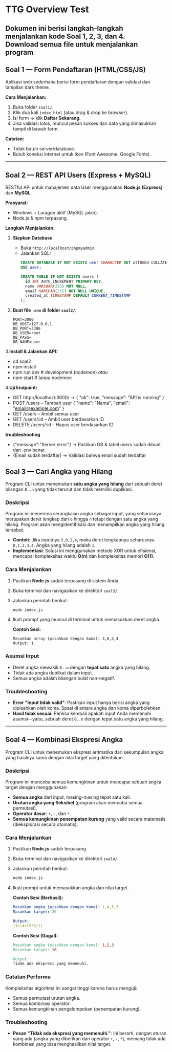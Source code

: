 # TTG Overview Test

Dokumen ini berisi langkah-langkah menjalankan kode **Soal 1, 2, 3, dan 4**.  
Download semua file untuk menjalankan program
---

## Soal 1 — Form Pendaftaran (HTML/CSS/JS)

Aplikasi web sederhana berisi form pendaftaran dengan validasi dan tampilan dark theme.

**Cara Menjalankan:**
1. Buka folder `soal1/`.
2. Klik dua kali `index.html` (atau drag & drop ke browser).
3. Isi form → klik **Daftar Sekarang**.
4. Jika validasi lolos, muncul pesan sukses dan data yang dimasukkan tampil di bawah form.

**Catatan:**
- Tidak butuh server/database.
- Butuh koneksi internet untuk ikon (Font Awesome, Google Fonts).

---

## Soal 2 — REST API Users (Express + MySQL)

RESTful API untuk manajemen data User menggunakan **Node.js (Express)** dan **MySQL**.

**Prasyarat:**
- Windows + Laragon aktif (MySQL jalan).
- Node.js & npm terpasang.

**Langkah Menjalankan:**
1. **Siapkan Database**
   - Buka `http://localhost/phpmyadmin`.
   - Jalankan SQL:
     ```sql
     CREATE DATABASE IF NOT EXISTS user CHARACTER SET utf8mb4 COLLATE utf8mb4_unicode_ci;
     USE user;

     CREATE TABLE IF NOT EXISTS users (
       id INT AUTO_INCREMENT PRIMARY KEY,
       name VARCHAR(255) NOT NULL,
       email VARCHAR(255) NOT NULL UNIQUE,
       created_at TIMESTAMP DEFAULT CURRENT_TIMESTAMP
     );
     ```

2. **Buat file `.env` di folder `soal2/`**:
   ```env
   PORT=3000
   DB_HOST=127.0.0.1
   DB_PORT=3306
   DB_USER=root
   DB_PASS=
   DB_NAME=user
3.**Install & Jalankan API:**
- cd soal2
- npm install
- npm run dev   # development (nodemon)
*atau*
- npm start     # tanpa nodemon

4.**Uji Endpoint:**

- GET http://localhost:3000/ → { "ok": true, "message": "API is running" }
- POST /users – Tambah user { "name": "Nama", "email": "email@example.com" }
- GET /users – Ambil semua user
- GET /users/:id – Ambil user berdasarkan ID
- DELETE /users/:id – Hapus user berdasarkan ID

**troubleshooting**
- {"message":"Server error"} → Pastikan DB & tabel users sudah dibuat dan .env benar.
- {Email sudah terdaftar} → Validasi bahwa email sudah terdaftar


## Soal 3 — Cari Angka yang Hilang

Program CLI untuk menemukan **satu angka yang hilang** dari sebuah deret bilangan `0..n` yang tidak terurut dan tidak memiliki duplikasi.

### Deskripsi
Program ini menerima serangkaian angka sebagai input, yang seharusnya merupakan deret lengkap dari `0` hingga `n` tetapi dengan satu angka yang hilang. Program akan mengidentifikasi dan menampilkan angka yang hilang tersebut.

- **Contoh**: Jika inputnya `3,0,2,4`, maka deret lengkapnya seharusnya `0,1,2,3,4`. Angka yang hilang adalah `1`.
- **Implementasi**: Solusi ini menggunakan metode XOR untuk efisiensi, mencapai kompleksitas waktu **O(n)** dan kompleksitas memori **O(1)**.

### Cara Menjalankan
1.  Pastikan **Node.js** sudah terpasang di sistem Anda.
2.  Buka terminal dan navigasikan ke direktori `soal3/`.
3.  Jalankan perintah berikut:
    ```bash
    node index.js
    ```
4.  Ikuti prompt yang muncul di terminal untuk memasukkan deret angka.

    **Contoh Sesi:**
    ```
    Masukkan array (pisahkan dengan koma): 3,0,2,4
    Output: 1
    ```

### Asumsi Input
- Deret angka mewakili `0..n` dengan **tepat satu** angka yang hilang.
- Tidak ada angka duplikat dalam input.
- Semua angka adalah bilangan bulat non-negatif.

### Troubleshooting
- **Error "Input tidak valid"**: Pastikan input hanya berisi angka yang dipisahkan oleh koma. Spasi di antara angka dan koma diperbolehkan.
- **Hasil tidak sesuai**: Periksa kembali apakah input Anda memenuhi asumsi—yaitu, sebuah deret `0..n` dengan tepat satu angka yang hilang.

---

## Soal 4 — Kombinasi Ekspresi Angka

Program CLI untuk menemukan ekspresi aritmatika dari sekumpulan angka yang hasilnya sama dengan nilai target yang ditentukan.

### Deskripsi
Program ini mencoba semua kemungkinan untuk mencapai sebuah angka target dengan menggunakan:
- **Semua angka** dari input, masing-masing tepat satu kali.
- **Urutan angka yang fleksibel** (program akan mencoba semua permutasi).
- **Operator dasar**: `+`, `-`, dan `*`.
- **Semua kemungkinan penempatan kurung** yang valid secara matematis (dieksplorasi secara otomatis).

### Cara Menjalankan
1.  Pastikan **Node.js** sudah terpasang.
2.  Buka terminal dan navigasikan ke direktori `soal4/`.
3.  Jalankan perintah berikut:
    ```bash
    node index.js
    ```
4.  Ikuti prompt untuk memasukkan angka dan nilai target.

    **Contoh Sesi (Berhasil):**
    ```yaml
    Masukkan angka (pisahkan dengan koma): 1,4,5,3
    Masukkan target: 20

    Output:
    (1+(4+(5*3)))
    ```

    **Contoh Sesi (Gagal):**
    ```makefile
    Masukkan angka (pisahkan dengan koma): 1,2,3
    Masukkan target: 10

    Output:
    Tidak ada ekspresi yang memenuhi.
    ```

### Catatan Performa
Kompleksitas algoritma ini sangat tinggi karena harus menguji:
- Semua permutasi urutan angka.
- Semua kombinasi operator.
- Semua kemungkinan pengelompokan (penempatan kurung).

### Troubleshooting
- **Pesan "Tidak ada ekspresi yang memenuhi."**: Ini berarti, dengan aturan yang ada (angka yang diberikan dan operator `+`, `-`, `*`), memang tidak ada kombinasi yang bisa menghasilkan nilai target.
